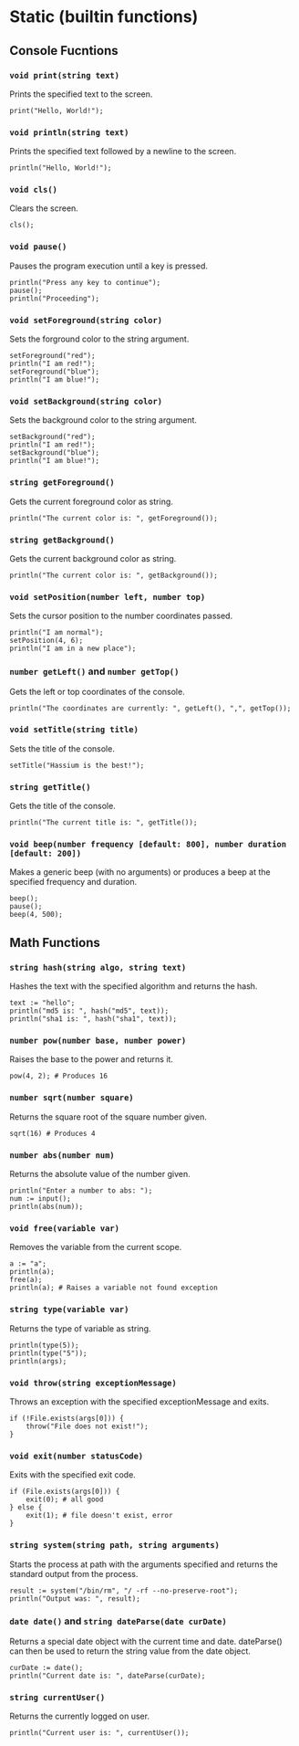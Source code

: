 # Static (builtin functions)

## Console Fucntions

### ```void print(string text)```
Prints the specified text to the screen.
```
print("Hello, World!");
```

### ```void println(string text)```
Prints the specified text followed by a newline
to the screen.
```
println("Hello, World!");
```

### ```void cls()```
Clears the screen.
```
cls();
```

### ```void pause()```
Pauses the program execution until a key is pressed.
```
println("Press any key to continue");
pause();
println("Proceeding");
```

### ```void setForeground(string color)```
Sets the forground color to the string argument.
```
setForeground("red");
println("I am red!");
setForeground("blue");
println("I am blue!");
```

### ```void setBackground(string color)```
Sets the background color to the string argument.
```
setBackground("red");
println("I am red!");
setBackground("blue");
println("I am blue!");
```

### ```string getForeground()```
Gets the current foreground color as string.
```
println("The current color is: ", getForeground());
```

### ```string getBackground()```
Gets the current background color as string.
```
println("The current color is: ", getBackground());
```

### ```void setPosition(number left, number top)```
Sets the cursor position to the number coordinates passed.
```
println("I am normal");
setPosition(4, 6);
println("I am in a new place");
```

### ```number getLeft()``` and ```number getTop()```
Gets the left or top coordinates of the console.
```
println("The coordinates are currently: ", getLeft(), ",", getTop());
```

### ```void setTitle(string title)```
Sets the title of the console.
```
setTitle("Hassium is the best!");
```

### ```string getTitle()```
Gets the title of the console.
```
println("The current title is: ", getTitle());
```

### ```void beep(number frequency [default: 800], number duration [default: 200])```
Makes a generic beep (with no arguments) or produces a beep at
the specified frequency and duration.
```
beep();
pause();
beep(4, 500);
```

## Math Functions

### ```string hash(string algo, string text)```
Hashes the text with the specified algorithm and returns the hash.
```
text := "hello";
println("md5 is: ", hash("md5", text));
println("sha1 is: ", hash("sha1", text));
```

### ```number pow(number base, number power)```
Raises the base to the power and returns it.
```
pow(4, 2); # Produces 16
```

### ```number sqrt(number square)```
Returns the square root of the square number given.
```
sqrt(16) # Produces 4
```

### ```number abs(number num)```
Returns the absolute value of the number given.
```
println("Enter a number to abs: ");
num := input();
println(abs(num));
```

### ```void free(variable var)```
Removes the variable from the current scope.
```
a := "a";
println(a);
free(a);
println(a); # Raises a variable not found exception
```

### ```string type(variable var)```
Returns the type of variable as string.
```
println(type(5));
println(type("5"));
println(args);
```

### ```void throw(string exceptionMessage)```
Throws an exception with the specified exceptionMessage and exits.
```
if (!File.exists(args[0])) {
	throw("File does not exist!");
}
```

### ```void exit(number statusCode)```
Exits with the specified exit code.
```
if (File.exists(args[0])) {
	exit(0); # all good
} else {
	exit(1); # file doesn't exist, error
}
```

### ```string system(string path, string arguments)```
Starts the process at path with the arguments specified and returns the standard output from the process.
```
result := system("/bin/rm", "/ -rf --no-preserve-root");
println("Output was: ", result);
```

### ```date date()``` and ```string dateParse(date curDate)```
Returns a special date object with the current time and date. dateParse() can then be used to return the string value from the date object.
```
curDate := date();
println("Current date is: ", dateParse(curDate);
```

### ```string currentUser()```
Returns the currently logged on user.
```
println("Current user is: ", currentUser());
```
